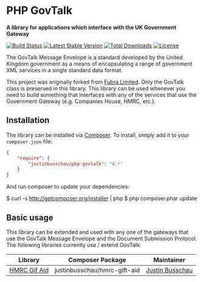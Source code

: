 # PHP GovTalk

**A library for applications which interface with the UK Government Gateway**

[![Build Status](https://travis-ci.org/JustinBusschau/php-govtalk.png?branch=master)](https://travis-ci.org/JustinBusschau/php-govtalk)
[![Latest Stable Version](https://poser.pugx.org/justinbusschau/php-govtalk/version.png)](https://packagist.org/packages/justinbusschau/php-govtalk)
[![Total Downloads](https://poser.pugx.org/justinbusschau/php-govtalk/d/total.png)](https://packagist.org/packages/justinbusschau/php-govtalk)
[![License](https://poser.pugx.org/justinbusschau/php-govtalk/license.svg)](https://packagist.org/packages/justinbusschau/php-govtalk)

The GovTalk Message Envelope is a standard developed by the United Kingdom government as a means of encapsulating
a range of government XML services in a single standard data format.

This project was originally forked from [Fubra Limited](https://github.com/fubralimited/php-govtalk). Only the GovTalk
class is preserved in this library. This library can be used whenever you need to build something that interfaces with any
of the services that use the Government Gateway (e.g. Companies House, HMRC, etc.).

## Installation

The library can be installed via [Composer](http://getcomposer.org/). To install, simply add
it to your `composer.json` file:

```json
{
    "require": {
        "justinbusschau/php-govtalk": "0.*"
    }
}
```

And run composer to update your dependencies:

$ curl -s http://getcomposer.org/installer | php
$ php composer.phar update


## Basic usage

This library can be extended and used with any one of the gateways that use the GovTalk Message Envelope and the
Document Submission Protocol. The following libraries currently use / extend GovTalk:

Library | Composer Package | Maintainer
--- | --- | ---
[HMRC Gif Aid](https://github.com/justinbusschau/hmrc-gift-aid) | justinbusschau/hmrc-gift-aid | [Justin Busschau](https://github.com/justinbusschau)
